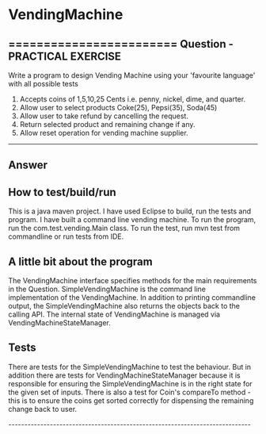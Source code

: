 # VendingMachine

========================
Question - PRACTICAL EXERCISE
-----------------------------
Write a program to design Vending Machine using your 'favourite language' with all possible tests
1. Accepts coins of 1,5,10,25 Cents i.e. penny, nickel, dime, and quarter.
2. Allow user to select products Coke(25), Pepsi(35), Soda(45)
3. Allow user to take refund by cancelling the request.
4. Return selected product and remaining change if any.
5. Allow reset operation for vending machine supplier.
*****************************

Answer
-----------------------------

How to test/build/run
---------------------
This is a java maven project. I have used Eclipse to build, run the tests and program.
I have built a command line vending machine. To run the program, run the
com.test.vending.Main class. To run the test, run mvn test from commandline
or run tests from IDE.

A little bit about the program
------------------------------
The VendingMachine interface specifies methods for the main requirements in the Question.
SimpleVendingMachine is the command line implementation of the VendingMachine.
In addition to printing commandline output, the SimpleVendingMachine also returns
the objects back to the calling API. The internal state of VendingMachine is managed via
VendingMachineStateManager.

Tests
-----
There are tests for the SimpleVendingMachine to test the behaviour. But in addition
there are tests for VendingMachineStateManager because it is responsible for ensuring
the SimpleVendingMachine is in the right state for the given set of inputs. There is
also a test for Coin's compareTo method - this is to ensure the coins get sorted correctly
for dispensing the remaining change back to user.

----*----*----*----*----*----*----*----*----*----*----*----*----*----*----*----*----*----*----
